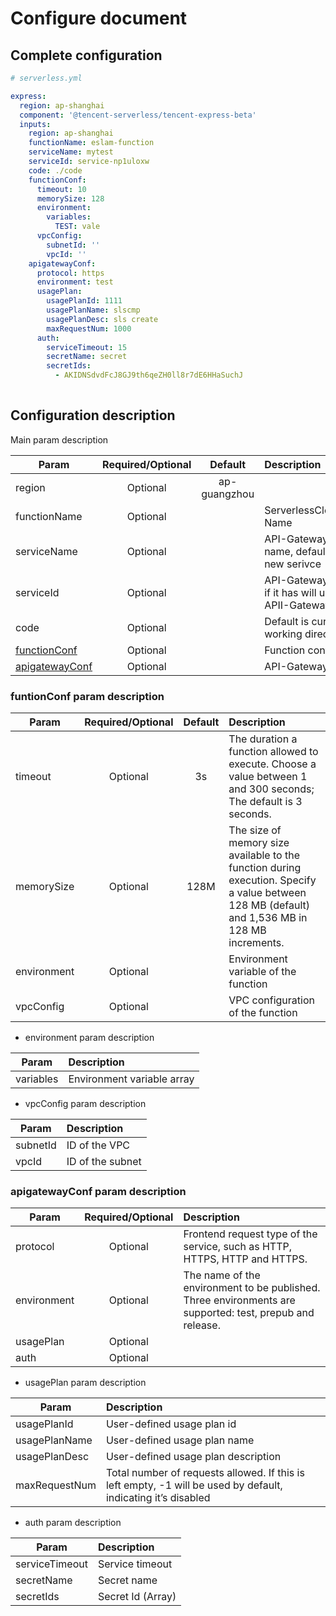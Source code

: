 # Configure document

## Complete configuration

```yml
# serverless.yml

express:
  region: ap-shanghai
  component: '@tencent-serverless/tencent-express-beta'
  inputs:
    region: ap-shanghai
    functionName: eslam-function
    serviceName: mytest 
    serviceId: service-np1uloxw
    code: ./code
    functionConf:
      timeout: 10
      memorySize: 128
      environment:
        variables:
          TEST: vale
      vpcConfig:
        subnetId: ''
        vpcId: ''
    apigatewayConf:
      protocol: https
      environment: test
      usagePlan:
        usagePlanId: 1111
        usagePlanName: slscmp 
        usagePlanDesc: sls create
        maxRequestNum: 1000
      auth:
        serviceTimeout: 15
        secretName: secret
        secretIds:
          - AKIDNSdvdFcJ8GJ9th6qeZH0ll8r7dE6HHaSuchJ
         
```

## Configuration description

Main param description

| Param        | Required/Optional    |  Default    |  Description |
| --------     | :-----:              | :----:      |  :----      |
| region       | Optional             |ap-guangzhou |  |
| functionName | Optional             |             | ServerlessCloudFunction Name |
| serviceName  | Optional             |             | API-Gateway service name, default to create a new serivce |
| serviceId    | Optional             |             | API-Gateway service id, if it has will use this APII-Gateway service |
| code         | Optional             |             | Default is current working directory |
| [functionConf](#funtionConf-param-description) | Optional             |             | Function configure |
| [apigatewayConf](#apigatewayConf-param-description)| Optional            |             | API-Gateway configure |


### funtionConf param description

| Param        | Required/Optional    |  Default    |  Description |
| --------     | :-----:              | :----:      |  :----      |
| timeout      | Optional             | 3s          | The duration a function allowed to execute. Choose a value between 1 and 300 seconds; The default is 3 seconds. |
| memorySize   | Optional             |128M         | The size of memory size available to the function during execution. Specify a value between 128 MB (default) and 1,536 MB in 128 MB increments. |
| environment  | Optional             |             | Environment variable of the function |
| vpcConfig    | Optional             |             | VPC configuration of the function |


* environment param description

| Param        |   Description |
| --------     |   :----      |
| variables    |   Environment variable array |


* vpcConfig param description

| Param        |  Description |
| --------     |   :----      |
| subnetId     |  ID of the VPC |
| vpcId        | ID of the subnet |

### apigatewayConf param description

| Param        | Required/Optional    |  Description |
| --------     | :-----:              |   :----      |
| protocol      | Optional             | Frontend request type of the service, such as HTTP, HTTPS, HTTP and HTTPS. |
| environment   | Optional             |  The name of the environment to be published. Three environments are supported: test, prepub and release. |
| usagePlan  | Optional             |             |
| auth    | Optional            |           |

* usagePlan param description

| Param        |  Description |
| --------     |   :----      |
| usagePlanId | User-defined usage plan id |
| usagePlanName | User-defined usage plan name |
| usagePlanDesc | User-defined usage plan description |
| maxRequestNum | Total number of requests allowed. If this is left empty, -1 will be used by default, indicating it’s disabled |


* auth param description

| Param        |  Description |
| --------     |   :----      |
| serviceTimeout  |   Service timeout    |
| secretName     |    Secret name    |
| secretIds     |    Secret Id (Array)     |
